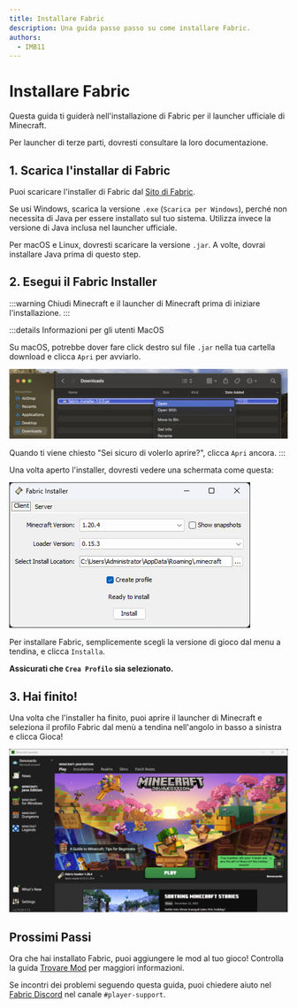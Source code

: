```yaml
---
title: Installare Fabric
description: Una guida passo passo su come installare Fabric.
authors:
  - IMB11
---
```


# Installare Fabric

Questa guida ti guiderà nell'installazione di Fabric per il launcher ufficiale di Minecraft.

Per launcher di terze parti, dovresti consultare la loro documentazione.

## 1. Scarica l'installar di Fabric

Puoi scaricare l'installer di Fabric dal [Sito di Fabric](https://fabricmc.net/use/).

Se usi Windows, scarica la versione `.exe` (`Scarica per Windows`), perché non necessita di Java per essere installato sul tuo sistema. Utilizza invece la versione di Java inclusa nel launcher ufficiale.

Per macOS e Linux, dovresti scaricare la versione `.jar`. A volte, dovrai installare Java prima di questo step.

## 2. Esegui il Fabric Installer

:::warning
Chiudi Minecraft e il launcher di Minecraft prima di iniziare l'installazione.
:::

:::details Informazioni per gli utenti MacOS

Su macOS, potrebbe dover fare click destro sul file `.jar` nella tua cartella download e clicca `Apri` per avviarlo.

![Fabric Installer con "Installa" evidenziato.](/assets/players/installing-fabric/macos-downloads.png)

Quando ti viene chiesto "Sei sicuro di volerlo aprire?", clicca `Apri` ancora.
:::

Una volta aperto l'installer, dovresti vedere una schermata come questa:

![Fabric Installer con "Installa" evidenziato.](/assets/players/installing-fabric/installer-screen.png)

Per installare Fabric, semplicemente scegli la versione di gioco dal menu a tendina, e clicca `Installa`.

**Assicurati che `Crea Profilo` sia selezionato.**

## 3. Hai finito!

Una volta che l'installer ha finito, puoi aprire il launcher di Minecraft e seleziona il profilo Fabric dal menù a tendina nell'angolo in basso a sinistra e clicca Gioca!

![Minecraft Launcher con il profilo Fabric selezionato.](/assets/players/installing-fabric/launcher-screen.png)

## Prossimi Passi

Ora che hai installato Fabric, puoi aggiungere le mod al tuo gioco! Controlla la guida [Trovare Mod](./finding-mods.md) per maggiori informazioni.

Se incontri dei problemi seguendo questa guida, puoi chiedere aiuto nel [Fabric Discord](https://discord.gg/v6v4pMv) nel canale `#player-support`.
